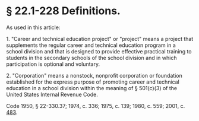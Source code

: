 # § 22.1-228 Definitions.

<p>As used in this article:</p><p>1. "Career and technical education project" or "project" means a project that supplements the regular career and technical education program in a school division and that is designed to provide effective practical training to students in the secondary schools of the school division and in which participation is optional and voluntary.</p><p>2. "Corporation" means a nonstock, nonprofit corporation or foundation established for the express purpose of promoting career and technical education in a school division within the meaning of § 501(c)(3) of the United States Internal Revenue Code.</p><p>Code 1950, § 22-330.37; 1974, c. 336; 1975, c. 139; 1980, c. 559; 2001, c. <a href='http://lis.virginia.gov/cgi-bin/legp604.exe?011+ful+CHAP0483'>483</a>.</p>
